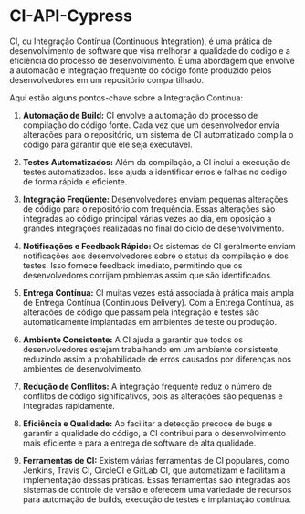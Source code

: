 # CI-API-Cypress
CI, ou Integração Contínua (Continuous Integration), é uma prática de desenvolvimento de software que visa melhorar a qualidade do código e a eficiência do processo de desenvolvimento. É uma abordagem que envolve a automação e integração frequente do código fonte produzido pelos desenvolvedores em um repositório compartilhado.

Aqui estão alguns pontos-chave sobre a Integração Contínua:

1. **Automação de Build:** CI envolve a automação do processo de compilação do código fonte. Cada vez que um desenvolvedor envia alterações para o repositório, um sistema de CI automatizado compila o código para garantir que ele seja executável.

2. **Testes Automatizados:** Além da compilação, a CI inclui a execução de testes automatizados. Isso ajuda a identificar erros e falhas no código de forma rápida e eficiente.

3. **Integração Freqüente:** Desenvolvedores enviam pequenas alterações de código para o repositório com frequência. Essas alterações são integradas ao código principal várias vezes ao dia, em oposição a grandes integrações realizadas no final do ciclo de desenvolvimento.

4. **Notificações e Feedback Rápido:** Os sistemas de CI geralmente enviam notificações aos desenvolvedores sobre o status da compilação e dos testes. Isso fornece feedback imediato, permitindo que os desenvolvedores corrijam problemas assim que são identificados.

5. **Entrega Contínua:** CI muitas vezes está associada à prática mais ampla de Entrega Contínua (Continuous Delivery). Com a Entrega Contínua, as alterações de código que passam pela integração e testes são automaticamente implantadas em ambientes de teste ou produção.

6. **Ambiente Consistente:** A CI ajuda a garantir que todos os desenvolvedores estejam trabalhando em um ambiente consistente, reduzindo assim a probabilidade de erros causados por diferenças nos ambientes de desenvolvimento.

7. **Redução de Conflitos:** A integração frequente reduz o número de conflitos de código significativos, pois as alterações são pequenas e integradas rapidamente.

8. **Eficiência e Qualidade:** Ao facilitar a detecção precoce de bugs e garantir a qualidade do código, a CI contribui para o desenvolvimento mais eficiente e para a entrega de software de alta qualidade.

9. **Ferramentas de CI:** Existem várias ferramentas de CI populares, como Jenkins, Travis CI, CircleCI e GitLab CI, que automatizam e facilitam a implementação dessas práticas. Essas ferramentas são integradas aos sistemas de controle de versão e oferecem uma variedade de recursos para automação de builds, execução de testes e implantação contínua.
